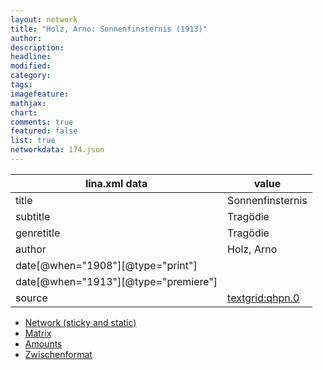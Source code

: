 ```yaml
---
layout: network
title: "Holz, Arno: Sonnenfinsternis (1913)"
author:
description:
headline:
modified:
category:
tags:
imagefeature: 
mathjax: 
chart: 
comments: true
featured: false
list: true
networkdata: 174.json
---
```

lina.xml data  | value
------------- | -------------
title|Sonnenfinsternis
subtitle|Tragödie
genretitle|Tragödie
author|Holz, Arno
date[@when="1908"][@type="print"]|
date[@when="1913"][@type="premiere"]|
source|[textgrid:qhpn.0](https://textgridlab.org/1.0/tgcrud-public/rest/textgrid:qhpn.0/data)



* [Network (sticky and static)](/linas/network174)
* [Matrix](/linas/matrix174)
* [Amounts](/linas/amount174)
* [Zwischenformat](/linas/lina174 )
